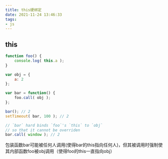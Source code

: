 ```yaml
---
title: this硬绑定
date: 2021-11-24 13:46:33
tags:
- js
---
```

## this

```javascript
function foo() {
	console.log( this.a );
}

var obj = {
	a: 2
};

var bar = function() {
	foo.call( obj );
};

bar(); // 2
setTimeout( bar, 100 ); // 2

// `bar` hard binds `foo`'s `this` to `obj`
// so that it cannot be overriden
bar.call( window ); // 2
```

包装函数bar可能被任何人调用(使得bar的this指向任何人)，但其被调用时强制使其内部函数foo被obj调用（使得foo的this一直指向obj）